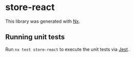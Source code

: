 # store-react

This library was generated with [Nx](https://nx.dev).

## Running unit tests

Run `nx test store-react` to execute the unit tests via [Jest](https://jestjs.io).
